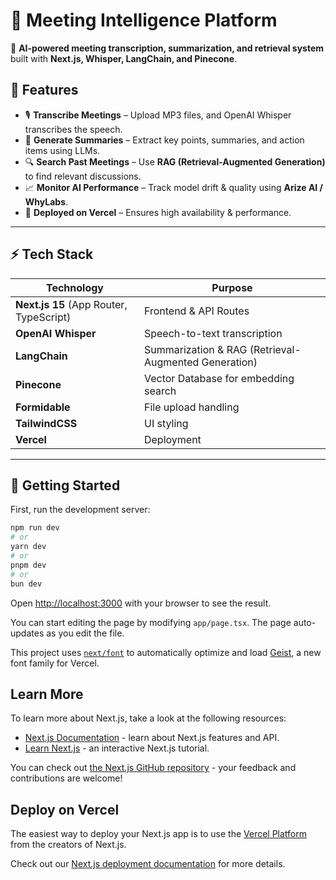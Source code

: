 # 📝 Meeting Intelligence Platform

🚀 **AI-powered meeting transcription, summarization, and retrieval system** built with **Next.js, Whisper, LangChain, and Pinecone**.

## **📌 Features**
- 🎙 **Transcribe Meetings** – Upload MP3 files, and OpenAI Whisper transcribes the speech.
- 📄 **Generate Summaries** – Extract key points, summaries, and action items using LLMs.
- 🔍 **Search Past Meetings** – Use **RAG (Retrieval-Augmented Generation)** to find relevant discussions.
- 📈 **Monitor AI Performance** – Track model drift & quality using **Arize AI / WhyLabs**.
- 🚀 **Deployed on Vercel** – Ensures high availability & performance.

---

## **⚡ Tech Stack**
| Technology       | Purpose |
|-----------------|---------|
| **Next.js 15** (App Router, TypeScript) | Frontend & API Routes |
| **OpenAI Whisper** | Speech-to-text transcription |
| **LangChain** | Summarization & RAG (Retrieval-Augmented Generation) |
| **Pinecone** | Vector Database for embedding search |
| **Formidable** | File upload handling |
| **TailwindCSS** | UI styling |
| **Vercel** | Deployment |

---

## **🚀 Getting Started**


First, run the development server:

```bash
npm run dev
# or
yarn dev
# or
pnpm dev
# or
bun dev
```

Open [http://localhost:3000](http://localhost:3000) with your browser to see the result.

You can start editing the page by modifying `app/page.tsx`. The page auto-updates as you edit the file.

This project uses [`next/font`](https://nextjs.org/docs/app/building-your-application/optimizing/fonts) to automatically optimize and load [Geist](https://vercel.com/font), a new font family for Vercel.

## Learn More

To learn more about Next.js, take a look at the following resources:

- [Next.js Documentation](https://nextjs.org/docs) - learn about Next.js features and API.
- [Learn Next.js](https://nextjs.org/learn) - an interactive Next.js tutorial.

You can check out [the Next.js GitHub repository](https://github.com/vercel/next.js) - your feedback and contributions are welcome!

## Deploy on Vercel

The easiest way to deploy your Next.js app is to use the [Vercel Platform](https://vercel.com/new?utm_medium=default-template&filter=next.js&utm_source=create-next-app&utm_campaign=create-next-app-readme) from the creators of Next.js.

Check out our [Next.js deployment documentation](https://nextjs.org/docs/app/building-your-application/deploying) for more details.
